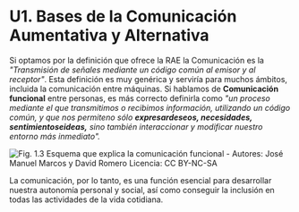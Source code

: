 
# U1. Bases de la Comunicación Aumentativa y Alternativa

Si optamos por la definición que ofrece la RAE la Comunicación es la *"Transmisión de señales mediante un código común al emisor y al receptor"*. Esta definición es muy genérica y serviría para muchos ámbitos, incluida la comunicación entre máquinas. Si hablamos de **Comunicación funcional** entre personas, es más correcto definirla como *"un proceso mediante el que transmitimos o recibimos información, utilizando un código común, y que nos permiteno sólo **expresardeseos, necesidades, sentimientoseideas,** sino también interaccionar y modificar nuestro entorno más inmediato".*

![Fig. 1.3 Esquema que explica la comunicación funcional - Autores: José Manuel Marcos y David Romero Licencia: CC BY-NC-SA](https://lh6.googleusercontent.com/-rrt1yvzNBhM/UegzbPKP6DI/AAAAAAAAAss/lZDZtkgsptk/w697-h520-no/comunicacion_funcional.JPG)

La comunicación, por lo tanto, es una función esencial para desarrollar nuestra autonomía personal y social, así como conseguir la inclusión en todas las actividades de la vida cotidiana.

